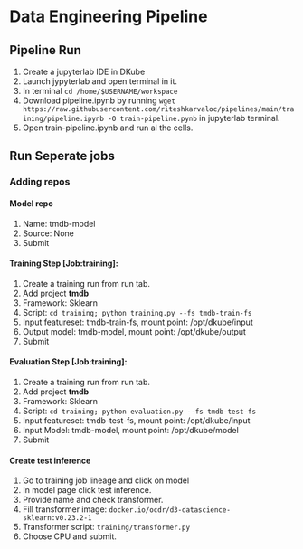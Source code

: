 # Data Engineering Pipeline

## Pipeline Run

1. Create a jupyterlab IDE in DKube
2. Launch jypyterlab and open terminal in it.
3. In terminal `cd /home/$USERNAME/workspace`
4. Download pipeline.ipynb by running `wget https://raw.githubusercontent.com/riteshkarvaloc/pipelines/main/training/pipeline.ipynb -O train-pipeline.pynb` in jupyterlab terminal.
5. Open train-pipeline.ipynb and run al the cells.

## Run Seperate jobs

### Adding repos

#### Model repo
1. Name: tmdb-model
2. Source: None
3. Submit

#### Training Step [Job:training]:
1. Create a training run from run tab.
2. Add project **tmdb**
3. Framework: Sklearn 
4. Script: `cd training; python training.py --fs tmdb-train-fs`
5. Input featureset: tmdb-train-fs, mount point: /opt/dkube/input
6. Output model: tmdb-model, mount point: /opt/dkube/output
7. Submit

#### Evaluation Step [Job:training]:
1. Create a training run from run tab.
2. Add project **tmdb**
3. Framework: Sklearn 
4. Script: `cd training; python evaluation.py --fs tmdb-test-fs`
5. Input featureset: tmdb-test-fs, mount point: /opt/dkube/input
6. Input Model: tmdb-model, mount point: /opt/dkube/model
7. Submit

#### Create test inference
1. Go to training job lineage and click on model
2. In model page click test inference.
3. Provide name and check transformer. 
4. Fill transformer image: `docker.io/ocdr/d3-datascience-sklearn:v0.23.2-1`
5. Transformer script: `training/transformer.py`
6. Choose CPU and submit. 
